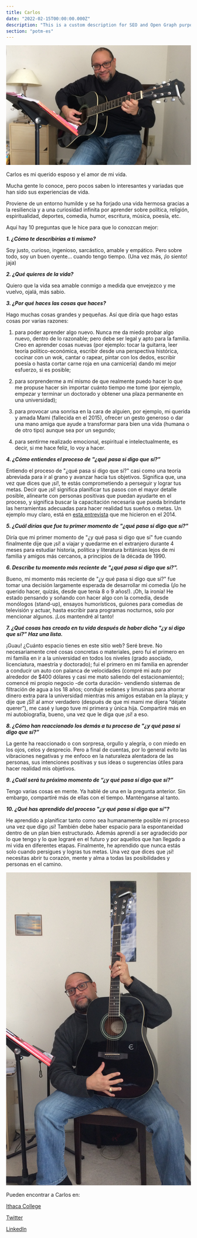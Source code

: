 ```yaml
---
title: Carlos
date: "2022-02-15T00:00:00.000Z"
description: "This is a custom description for SEO and Open Graph purposes, rather than the default generated excerpt. Simply add a description field to the frontmatter."
section: "potm-es"
---
```


![Carlos](../images/feb22-1.jpg)

Carlos es mi querido esposo y el amor de mi vida.

Mucha gente lo conoce, pero pocos saben lo interesantes y variadas que han sido sus experiencias de vida.

Proviene de un entorno humilde y se ha forjado una vida hermosa gracias a la resiliencia y a una curiosidad infinita por aprender sobre política, religión, espiritualidad, deportes, comedia, humor, escritura, música, poesía, etc.

Aquí hay 10 preguntas que le hice para que lo conozcan mejor:

***1. ¿Cómo te describirías a ti mismo?***

Soy justo, curioso, ingenioso, sarcástico, amable y empático. Pero sobre todo, soy un buen oyente… cuando tengo tiempo. (Una vez más, ¡lo siento! jaja)

***2. ¿Qué quieres de la vida?***

Quiero que la vida sea amable conmigo a medida que envejezco y me vuelvo, ojalá, más sabio.

***3. ¿Por qué haces las cosas que haces?***

Hago muchas cosas grandes y pequeñas. Así que diría que hago estas cosas por varias razones:

1) para poder aprender algo nuevo. Nunca me da miedo probar algo nuevo, dentro de lo razonable; pero debe ser legal y apto para la familia. Creo en aprender cosas nuevas (por ejemplo: tocar la guitarra, leer teoría político-económica, escribir desde una perspectiva histórica, cocinar con un wok, cantar o rapear, pintar con los dedos, escribir poesía o hasta cortar carne roja en una carnicería) dando mi mejor esfuerzo, si es posible;

2) para sorprenderme a mí mismo de que realmente puedo hacer lo que me propuse hacer sin importar cuánto tiempo me tome (por ejemplo, empezar y terminar un doctorado y obtener una plaza permanente en una universidad);

3) para provocar una sonrisa en la cara de alguien, por ejemplo, mi querida y amada Mami (fallecida en el 2015), ofrecer un gesto generoso o dar una mano amiga que ayude a transformar para bien una vida (humana o de otro tipo) aunque sea por un segundo;

4) para sentirme realizado emocional, espiritual e intelectualmente, es decir, si me hace feliz, lo voy a hacer.

***4. ¿Cómo entiendes el proceso de "¿qué pasa si digo que sí?”***

Entiendo el proceso de "¿qué pasa si digo que sí?" casi como una teoría abreviada para ir al grano y avanzar hacia tus objetivos. Significa que, una vez que dices que ¡sí!, te estás comprometiendo a perseguir y lograr tus metas. Decir que ¡sí! significa planificar tus pasos con el mayor detalle posible, alinearte con personas positivas que puedan ayudarte en el proceso, y significa buscar la capacitación necesaria que pueda brindarte las herramientas adecuadas para hacer realidad tus sueños o metas. Un ejemplo muy claro, está en [esta entrevista](https://www.mccc.edu/~gardnerj/mccc_news/alum_carlos_figueroa.html) que me hicieron en el 2014.

***5. ¿Cuál dirías que fue tu primer momento de "¿qué pasa si digo que sí?"***

Diría que mi primer momento de "¿y qué pasa si digo que sí" fue cuando finalmente dije que ¡sí! a viajar y quedarme en el extranjero durante 4 meses para estudiar historia, política y literatura británicas lejos de mi familia y amigos más cercanos, a principios de la década de 1990.

***6. Describe tu momento más reciente de "¿qué pasa si digo que sí?".***

Bueno, mi momento más reciente de "¿y qué pasa si digo que sí?" fue tomar una decisión largamente esperada de desarrollar mi comedia (¡lo he querido hacer, quizás, desde que tenía 8 o 9 años!). ¡Oh, la ironía! He estado pensando y soñando con hacer algo con la comedia, desde monólogos (stand-up), ensayos humorísticos, guiones para comedias de televisión y actuar, hasta escribir para programas nocturnos, solo por mencionar algunos. ¡Los mantendré al tanto!

***7. ¿Qué cosas has creado en tu vida después de haber dicho "¿y si digo que sí?” Haz una lista.***

¡Guau! ¿Cuánto espacio tienes en este sitio web? Seré breve. No necesariamente creé cosas concretas o materiales, pero fui el primero en mi familia en ir a la universidad en todos los niveles (grado asociado, licenciatura, maestría y doctorado); fui el primero en mi familia en aprender a conducir un auto con palanca de velocidades (compré mi auto por alrededor de $400 dólares y casi me mato saliendo del estacionamiento); comencé mi propio negocio -de corta duración- vendiendo sistemas de filtración de agua a los 18 años; conduje sedanes y limusinas para ahorrar dinero extra para la universidad mientras mis amigos estaban en la playa; y dije que ¡SÍ! al amor verdadero (después de que mi mami me dijera “déjate querer”), me casé y luego tuve mi primera y única hija. Compartiré más en mi autobiografía, bueno, una vez que le diga que ¡sí! a eso.

***8. ¿Cómo han reaccionado los demás a tu proceso de "¿y qué pasa si digo que sí?”***

La gente ha reaccionado o con sorpresa, orgullo y alegría, o con miedo en los ojos, celos y desprecio. Pero a final de cuentas, por lo general evito las vibraciones negativas y me enfoco en la naturaleza alentadora de las personas, sus intenciones positivas y sus ideas o sugerencias útiles para hacer realidad mis objetivos.

***9. ¿Cuál será tu próximo momento de “¿y qué pasa si digo que sí?”***

Tengo varias cosas en mente. Ya hablé de una en la pregunta anterior. Sin embargo, compartiré más de ellas con el tiempo. Manténganse al tanto.

***10. ¿Qué has aprendido del proceso "¿y qué pasa si digo que sí"?***

He aprendido a planificar tanto como sea humanamente posible mi proceso una vez que digo ¡sí! También debe haber espacio para la espontaneidad dentro de un plan bien estructurado. Además aprendí a ser agradecido por lo que tengo y lo que lograré en el futuro y por aquellos que han llegado a mi vida en diferentes etapas. Finalmente, he aprendido que nunca estás solo cuando persigues y logras tus metas. Una vez que dices que ¡sí! necesitas abrir tu corazón, mente y alma a todas las posibilidades y personas en el camino.

![Carlos](../images/feb22-2.jpg)

Pueden encontrar a Carlos en:

[Ithaca College](https://www.ithaca.edu/faculty/cfigueroa)

[Twitter](https://twitter.com/FigueroaPhd)

[LinkedIn](https://www.linkedin.com/in/carlos-figueroa-40076899/)
